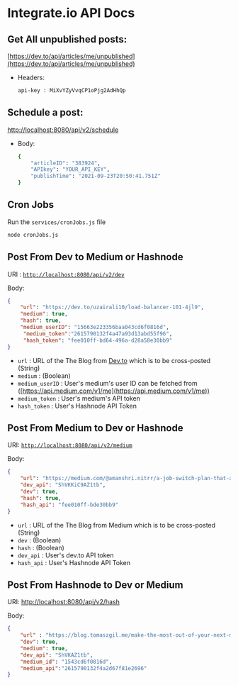 # Integrate.io API Docs

## Get All unpublished posts:

[https://dev.to/api/articles/me/unpublished](https://dev.to/api/articles/me/unpublished)

- Headers:
    
    ```bash
    api-key : MiXvYZyVvqCP1oPjg2AdHhQp
    ```
    

## Schedule a post:

[http://localhost:8080/api/v2/schedule](http://localhost:8080/api/v2/schedule)

- Body:
    
    ```bash
    {
        "articleID": "383924",
        "APIkey": "YOUR_API_KEY",
        "publishTime": "2021-09-23T20:50:41.751Z"
    }
    ```
    

## Cron Jobs

Run the `services/cronJobs.js` file

```bash
node cronJobs.js
```

## Post From Dev to Medium or Hashnode

URI : [`http://localhost:8080/api/v2/dev`](http://localhost:8080/api/v2/dev)

Body:

```json
{
    "url": "https://dev.to/uzairali10/load-balancer-101-4jl9",
    "medium": true,
    "hash": true,
    "medium_userID": "15663e223356baa043cd6f0816d",
     "medium_token":"2615790132f4a47a93d13abd55f96",
     "hash_token": "fee010ff-bd64-496a-d28a58e30bb9"
}
```

- `url` : URL of the The Blog from [Dev.to](http://Dev.to) which is to be cross-posted (String)
- `medium` : (Boolean)
- `medium_userID` : User's medium's user ID can be fetched from ([https://api.medium.com/v1/me](https://api.medium.com/v1/me))
- `medium_token` : User's medium's API token
- `hash_token` : User's Hashnode API Token

## Post From Medium to Dev or Hashnode

URI: [`http://localhost:8080/api/v2/medium`](http://localhost:8080/api/v2/medium)

Body:

```json
{
    "url": "https://medium.com/@amanshri.nitrr/a-job-switch-plan-that-actually-works-e09701c26d88",
    "dev_api": "ShVKKiC9AZ1tb",
    "dev": true,
    "hash": true,
    "hash_api": "fee010ff-bde30bb9"
}
```

- `url` : URL of the The Blog from Medium which is to be cross-posted (String)
- `dev` : (Boolean)
- `hash` : (Boolean)
- `dev_api` : User's dev.to API token
- `hash_api` : User's Hashnode API Token

## Post From Hashnode to Dev or Medium

URI: [http://localhost:8080/api/v2/hash](http://localhost:8080/api/v2/hash)

Body:

```json
{
    "url" : "https://blog.tomaszgil.me/make-the-most-out-of-your-next-migration-project",
    "dev": true,
    "medium": true,
    "dev_api": "ShVKAZ1tb",
    "medium_id": "1543cd6f0816d",
    "medium_api":"2615790132f4a2d67f81e2696"
}
```